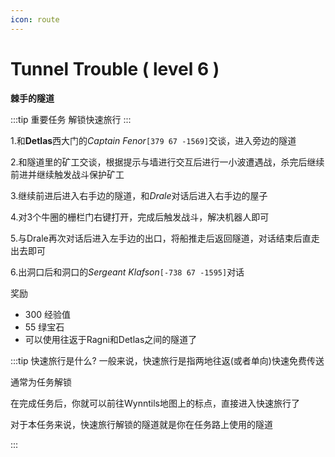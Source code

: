 ```yaml
---
icon: route
---
```


# Tunnel Trouble ( level 6 )
**棘手的隧道**

:::tip 重要任务
解锁快速旅行
:::

1.和**Detlas**西大门的*Captain Fenor*`[379 67 -1569]`交谈，进入旁边的隧道

2.和隧道里的矿工交谈，根据提示与墙进行交互后进行一小波遭遇战，杀完后继续前进并继续触发战斗保护矿工

3.继续前进后进入右手边的隧道，和*Drale*对话后进入右手边的屋子

4.对3个牛圈的栅栏门右键打开，完成后触发战斗，解决机器人即可

5.与Drale再次对话后进入左手边的出口，将船推走后返回隧道，对话结束后直走出去即可

6.出洞口后和洞口的*Sergeant Klafson*`[-738 67 -1595]`对话

		
奖励  

+ 300 经验值 
+ 55 绿宝石
+ 可以使用往返于Ragni和Detlas之间的隧道了

:::tip 快速旅行是什么?
一般来说，快速旅行是指两地往返(或者单向)快速免费传送

通常为任务解锁

在完成任务后，你就可以前往Wynntils地图上的标点，直接进入快速旅行了

对于本任务来说，快速旅行解锁的隧道就是你在任务路上使用的隧道

:::